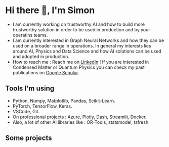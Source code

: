 # Hi there 👋, I'm Simon

- I am currently working on trustworthy AI and how to build more trustworthy solution in order to be used in production and by your operatins teams.
- I am currently interested in Graph Neural Networks and how they can be used on a broader range in operations. In general my interests lies around AI, Physics and Data Science and how AI solutions can be used and adopted in production.
- How to reach me : Reach me on [LinkedIn](https://www.linkedin.com/in/simon-bertrand-25p7/) ! If you are interested in Condensed Matter or Quantum Physics you can check my past publications on [Google Scholar](https://scholar.google.ca/citations?user=TKro05AAAAAJ&hl).

## Tools I'm using
- Python, Numpy, Matplotlib, Pandas, Scikit-Learn.
- PyTorch, TensorFlow, Keras.
- VSCode, Git.
- On professional projects : Azure, Plotly, Dash, Streamlit, Docker.
- Also, a lot of other AI libraries like : OR-Tools, statsmodel, tsfresh.

## Some projects

<!--
**bers2342/bers2342** is a ✨ _special_ ✨ repository because its `README.md` (this file) appears on your GitHub profile.

Here are some ideas to get you started:

- 🔭 I’m currently working on ...
- 🌱 I’m currently learning ...
- 👯 I’m looking to collaborate on ...
- 🤔 I’m looking for help with ...
- 💬 Ask me about ...
- 📫 How to reach me: ...
- 😄 Pronouns: ...
- ⚡ Fun fact: ...
-->
